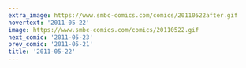 ```yaml
---
extra_image: https://www.smbc-comics.com/comics/20110522after.gif
hovertext: '2011-05-22'
image: https://www.smbc-comics.com/comics/20110522.gif
next_comic: '2011-05-23'
prev_comic: '2011-05-21'
title: '2011-05-22'
---
```


